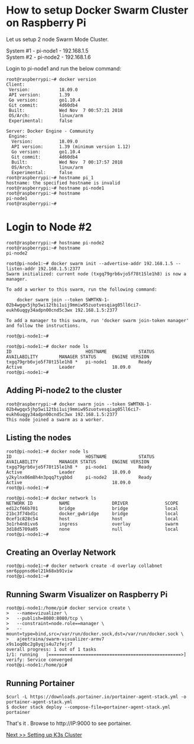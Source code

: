 # How to setup Docker Swarm Cluster on Raspberry Pi

Let us setup 2 node Swarm Mode Cluster.

System #1 - pi-node1 - 192.168.1.5<br>
System #2 - pi-node2 - 192.168.1.6


Login to pi-node1 and run the below command:

```
root@raspberrypi:~# docker version
Client:
 Version:           18.09.0
 API version:       1.39
 Go version:        go1.10.4
 Git commit:        4d60db4
 Built:             Wed Nov  7 00:57:21 2018
 OS/Arch:           linux/arm
 Experimental:      false

Server: Docker Engine - Community
 Engine:
  Version:          18.09.0
  API version:      1.39 (minimum version 1.12)
  Go version:       go1.10.4
  Git commit:       4d60db4
  Built:            Wed Nov  7 00:17:57 2018
  OS/Arch:          linux/arm
  Experimental:     false
root@raspberrypi:~# hostname pi_1
hostname: the specified hostname is invalid
root@raspberrypi:~# hostname pi-node1
root@raspberrypi:~# hostname
pi-node1
root@raspberrypi:~#
```

# Login to Node #2

```
root@raspberrypi:~# hostname pi-node2
root@raspberrypi:~# hostname
pi-node2
```

```
root@pi-node1:~# docker swarm init --advertise-addr 192.168.1.5 --listen-addr 192.168.1.5:2377
Swarm initialized: current node (txgq79grb6vjo5f78t15le1h8) is now a manager.

To add a worker to this swarm, run the following command:

    docker swarm join --token SWMTKN-1-02b4wgqx5jhp5wi12tbi1uij9mmiw95zuotvesqiag05ll6ci7-eukh6uqgy34adpn00cnd5c3wx 192.168.1.5:2377

To add a manager to this swarm, run 'docker swarm join-token manager' and follow the instructions.

root@pi-node1:~#
```

```
root@pi-node1:~# docker node ls
ID                            HOSTNAME            STATUS              AVAILABILITY        MANAGER STATUS      ENGINE VERSION
txgq79grb6vjo5f78t15le1h8 *   pi-node1            Ready               Active              Leader              18.09.0
root@pi-node1:~#
```

## Adding Pi-node2 to the cluster

```
root@raspberrypi:~# docker swarm join --token SWMTKN-1-02b4wgqx5jhp5wi12tbi1uij9mmiw95zuotvesqiag05ll6ci7-eukh6uqgy34adpn00cnd5c3wx 192.168.1.5:2377
This node joined a swarm as a worker.
```

## Listing the nodes

```
root@pi-node1:~# docker node ls
ID                            HOSTNAME            STATUS              AVAILABILITY        MANAGER STATUS      ENGINE VERSION
txgq79grb6vjo5f78t15le1h8 *   pi-node1            Ready               Active              Leader              18.09.0
y2kylnx06m8h4n3pqq7tygbbd     pi-node2            Ready               Active                                  18.09.0
root@pi-node1:~#
```

```
root@pi-node1:~# docker network ls
NETWORK ID          NAME                DRIVER              SCOPE
ed12cf66b701        bridge              bridge              local
21bc3f74bd1c        docker_gwbridge     bridge              local
0cef1c828c54        host                host                local
3o1rh4n8ivx6        ingress             overlay             swarm
3d18d5709a05        none                null                local
root@pi-node1:~#
```

## Creating an Overlay Network

```
root@pi-node1:~# docker network create -d overlay collabnet
smr6pppnsd6el21k68xb91viw
root@pi-node1:~#
```

## Running Swarm Visualizer on Raspberry Pi

```
root@pi-node1:/home/pi# docker service create \
>   --name=vizualizer \
>   --publish=8080:8080/tcp \
>   --constraint=node.role==manager \
>   --mount=type=bind,src=/var/run/docker.sock,dst=/var/run/docker.sock \
>   ajeetraina/swarm-visualizer-armv7
x9s1oq0bc2g8yqjs4u7zfejr7
overall progress: 1 out of 1 tasks
1/1: running   [==================================================>]
verify: Service converged
root@pi-node1:/home/pi#

```

## Running Portainer 



```
$curl -L https://downloads.portainer.io/portainer-agent-stack.yml -o portainer-agent-stack.yml
$ docker stack deploy --compose-file=portainer-agent-stack.yml portainer
```

That's it . Browse to http://IP:9000 to see portainer.

[Next >> Setting up K3s Cluster]()












